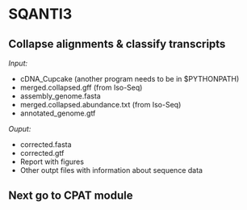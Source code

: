 # SQANTI3 <br />
## Collapse alignments & classify transcripts <br />
_Input:_ <br />
- cDNA_Cupcake (another program needs to be in $PYTHONPATH) <br />
- merged.collapsed.gff (from Iso-Seq) <br />
- assembly_genome.fasta <br />
- merged.collapsed.abundance.txt (from Iso-Seq) <br />
- annotated_genome.gtf <br />

_Ouput:_ <br />
- corrected.fasta
- corrected.gtf
- Report with figures
- Other outpt files with information about sequence data

## Next go to CPAT module
